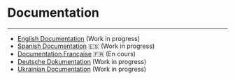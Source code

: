 # Documentation

---

- [English Documentation](./en) (Work in progress)
- [Spanish Documentation](./es) :es: (Work in progress)
- [Documentation Française](./fr) :fr: (En cours)
- [Deutsche Dokumentation](../de) (Work in progress)
- [Ukrainian Documentation](../uk) (Work in progress)
